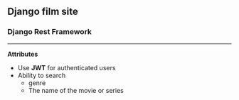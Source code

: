 ## Django film site

### Django Rest Framework

---
**Attributes**

* Use **JWT** for authenticated users
* Ability to search
    * genre
    * The name of the movie or series